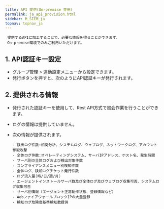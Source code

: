 ```yaml
---
title: API 提供(On-premise 専用)
permalink: ja_api_provision.html
sidebar: M_SIEM_ja
topnav: topnav_ja
---
```


     提供するAPIに加工することで、必要な情報を得ることができます。
     On-premise環境でのみご利用いただけます。

## 1. API認証キー設定
- グループ管理 > 連動設定メニューから設定できます。
- 発行ボタンを押すと、次のようにAPI認証キーが発行されます。
<!-- [![image](/docs/images/Manual/siem/api/1.png)](/docs/images/Manual/siem/api/1.png){: target="_blank"}-->
 

## 2. 提供される情報
- 発行された認証キーを使用して、Rest API方式で照会作業を行うことができます。
- ログの情報は提供していません。
- 次の情報が提供されます。

      - 検出ログ件数:相関分析、システムログ、ウェブログ、ネットワークログ、アカウント奪取攻撃
      - 全体ログ件数:オペレーティングシステム、サーバIPアドレス、ホスト名、発生時間
      - サーバ別の全体ログおよび検出対象件数
      - コンプライアンスメニュー別検知件数
      - 全体ログ、検知ログチケット発行件数
      - ログ流入量(時/日/週/月)
      - エージェントインストールサーバ数及び全体ログ及びウェブログ収集可否、システムログ収集可否
      - サーバ別情報（エージェント正常動作状態、登録情報など）
      - WebファイアウォールブロックIPの大量登録
      - 検知ログ危険度基準検知数提供
